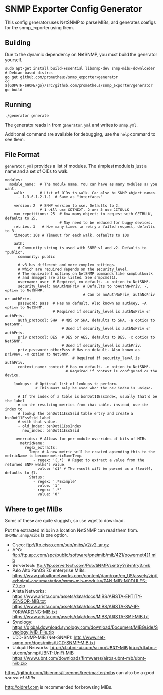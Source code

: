 
# SNMP Exporter Config Generator

This config generator uses NetSNMP to parse MIBs, and generates configs for the snmp_exporter using them.

## Building

Due to the dynamic dependency on NetSNMP, you must build the generator yourself.

```
sudo apt-get install build-essential libsnmp-dev snmp-mibs-downloader  # Debian-based distros
go get github.com/prometheus/snmp_exporter/generator
cd ${GOPATH-$HOME/go}/src/github.com/prometheus/snmp_exporter/generator
go build
```

## Running

```
./generator generate
```

The generator reads in from `generator.yml` and writes to `snmp.yml`.

Additional command are available for debugging, use the `help` command to see them.

## File Format

`generator.yml` provides a list of modules. The simplest module is just a name
and a set of OIDs to walk.

```
modules:
  module_name:  # The module name. You can have as many modules as you want.
    walk:       # List of OIDs to walk. Can also be SNMP object names.
      - 1.3.6.1.2.1.2  # Same as "interfaces"

    version: 2  # SNMP version to use. Defaults to 2.
                # 1 will use GETNEXT, 2 and 3 use GETBULK.
    max_repetitions: 25  # How many objects to request with GETBULK, defaults to 25.
                         # May need to be reduced for buggy devices.
    retries: 3   # How many times to retry a failed request, defaults to 3.
    timeout: 10s # Timeout for each walk, defaults to 10s.

    auth:
      # Community string is used with SNMP v1 and v2. Defaults to "public".
      community: public

      # v3 has different and more complex settings.
      # Which are required depends on the security_level.
      # The equivalent options on NetSNMP commands like snmpbulkwalk
      # and snmpget are also listed. See snmpcmd(1).
      username: user  # Required, no default. -u option to NetSNMP.
      security_level: noAuthNoPriv  # Defaults to noAuthNoPriv. -l option to NetSNMP.
                                    # Can be noAuthNoPriv, authNoPriv or authPriv.
      password: pass  # Has no default. Also known as authKey, -A option to NetSNMP.
                      # Required if security_level is authNoPriv or authPriv.
      auth_protocol: SHA  # MD5 or SHA, defaults to SHA. -a option to NetSNMP.
                          # Used if security_level is authNoPriv or authPriv.
      priv_protocol: DES  # DES or AES, defaults to DES. -x option to NetSNMP.
                          # Used if security_level is authPriv.
      priv_password: otherPass # Has no default. Also known as privKey, -X option to NetSNMP.
                               # Required if security_level is authPriv.
      context_name: context # Has no default. -n option to NetSNMP.
                            # Required if context is configured on the device.

    lookups:  # Optional list of lookups to perform.
              # This must only be used when the new index is unique.

      # If the index of a table is bsnDot11EssIndex, usually that'd be the label
      # on the resulting metrics from that table. Instead, use the index to
      # lookup the bsnDot11EssSsid table entry and create a bsnDot11EssSsid label
      # with that value.
      - old_index: bsnDot11EssIndex
        new_index: bsnDot11EssSsid

     overrides: # Allows for per-module overrides of bits of MIBs
       metricName:
         regex_extracts:
           Temp: # A new metric will be created appending this to the metricName to become metricNameTemp.
             - regex: '(.*)' # Regex to extract a value from the returned SNMP walks's value.
               value: '$1' # The result will be parsed as a float64, defaults to $1.
           Status:
             - regex: '.*Example'
               value: '1'
             - regex: '.*'
               value: '0'
```

## Where to get MIBs

Some of these are quite sluggish, so use wget to download.

Put the extracted mibs in a location NetSNMP can read them from. `$HOME/.snmp/mibs` is one option.

* Cisco: ftp://ftp.cisco.com/pub/mibs/v2/v2.tar.gz
* APC: ftp://ftp.apc.com/apc/public/software/pnetmib/mib/421/powernet421.mib
* Servertech: ftp://ftp.servertech.com/Pub/SNMP/sentry3/Sentry3.mib
* Palo Alto PanOS 7.0 enterprise MIBs: https://www.paloaltonetworks.com/content/dam/pan/en_US/assets/zip/technical-documentation/snmp-mib-modules/PAN-MIB-MODULES-7.0.zip
* Arista Networks: https://www.arista.com/assets/data/docs/MIBS/ARISTA-ENTITY-SENSOR-MIB.txt
                   https://www.arista.com/assets/data/docs/MIBS/ARISTA-SW-IP-FORWARDING-MIB.txt
                   https://www.arista.com/assets/data/docs/MIBS/ARISTA-SMI-MIB.txt
* Synology: https://global.download.synology.com/download/Document/MIBGuide/Synology_MIB_File.zip
* UCD-SNMP-MIB (Net-SNMP): http://www.net-snmp.org/docs/mibs/UCD-SNMP-MIB.txt
* Ubiquiti Networks: http://dl.ubnt-ut.com/snmp/UBNT-MIB
                     http://dl.ubnt-ut.com/snmp/UBNT-UniFi-MIB
                     https://www.ubnt.com/downloads/firmwares/airos-ubnt-mib/ubnt-mib.zip

https://github.com/librenms/librenms/tree/master/mibs can also be a good source of MIBs.

http://oidref.com is recommended for browsing MIBs.
